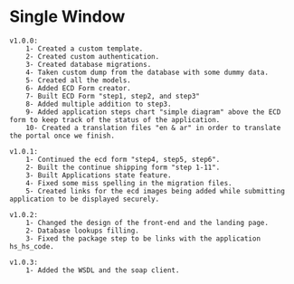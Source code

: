 # Single Window
	v1.0.0:
		1- Created a custom template.
		2- Created custom authentication.
		3- Created database migrations.
		4- Taken custom dump from the database with some dummy data.
		5- Created all the models.
		6- Added ECD Form creator.
		7- Built ECD Form "step1, step2, and step3"
		8- Added multiple addition to step3.
		9- Added application steps chart "simple diagram" above the ECD form to keep track of the status of the application.
		10- Created a translation files "en & ar" in order to translate the portal once we finish.
		
	v1.0.1:
		1- Continued the ecd form "step4, step5, step6".
		2- Built the continue shipping form "step 1-11".
		3- Built Applications state feature.
		4- Fixed some miss spelling in the migration files.
		5- Created links for the ecd images being added while submitting application to be displayed securely.
	
	v1.0.2:
		1- Changed the design of the front-end and the landing page.
		2- Database lookups filling.
		3- Fixed the package step to be links with the application hs_hs_code.
		
	v1.0.3:
		1- Added the WSDL and the soap client.